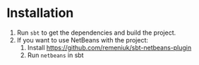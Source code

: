 # Installation

1. Run ```sbt``` to get the dependencies and build the project.
2. If you want to use NetBeans with the project:
	1. Install https://github.com/remeniuk/sbt-netbeans-plugin
	2. Run ```netbeans``` in sbt


